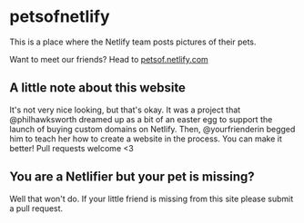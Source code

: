 # petsofnetlify

This is a place where the Netlify team posts pictures of their pets. 

Want to meet our friends? Head to [petsof.netlify.com](http://petsofnetlify.com)


## A little note about this website

It's not very nice looking, but that's okay. It was a project that @philhawksworth dreamed up as a bit of an easter egg to support the launch of buying custom domains on Netlify. Then, @yourfrienderin begged him to teach her how to create a website in the process. You can make it better! Pull requests welcome <3


## You are a Netlifier but your pet is missing?

Well that won't do. If your little friend is missing from this site please submit a pull request.

